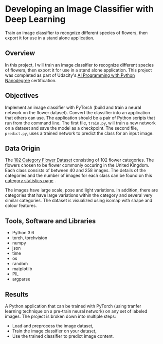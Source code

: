 # Developing an Image Classifier with Deep Learning
Train an image classifier to recognize different species of flowers, then export it for use in a stand alone application.

## Overview
In this project, I will train an image classifier to recognize different species of flowers, then export it for use in a stand alone application.
This project was completed as part of Udacity's [AI Programming with Python Nanodegree](/https://www.udacity.com/course/ai-programming-python-nanodegree--nd089?utm_source=gsem_brand&utm_medium=ads_r&utm_campaign=12949497746_c_individuals&utm_term=130336583708&utm_keyword=%2Bnanodegree%20%2Bpython%20%2Bai_b&gclid=CjwKCAiAyfybBhBKEiwAgtB7fl8mGnollqsIAzZLMhV1pMoopbYcaqvkK5ivRsTLajINWVHjGCId_xoCs0oQAvD_BwE) certification.

## Objectives
Implement an image classifier with PyTorch (build and train a neural network on the flower dataset).
Convert the classifier into an application that others can use. The application should be a pair of Python scripts that run from the command line. The first file, ``train.py``, will train a new network on a dataset and save the model as a checkpoint. The second file, ``predict.py``, uses a trained network to predict the class for an input image.

## Data Origin
The [102 Category Flower Dataset](/https://www.robots.ox.ac.uk/~vgg/data/flowers/102/index.html) consisting of 102 flower categories. The flowers chosen to be flower commonly occuring in the United Kingdom. Each class consists of between 40 and 258 images. The details of the categories and the number of images for each class can be found on this [category statistics page](/https://www.robots.ox.ac.uk/~vgg/data/flowers/102/categories.html) .

The images have large scale, pose and light variations. In addition, there are categories that have large variations within the category and several very similar categories. The dataset is visualized using isomap with shape and colour features.

## Tools, Software and Libraries
* Python 3.6
* torch, torchvision
* numpy
* json
* time
* os
* random
* matplotlib
* PIL
* argparse

## Results
A Python application that can be trained with PyTorch (using tranfer learning technique on a pre-train neural network) on any set of labeled images. The project is broken down into multiple steps:

* Load and preprocess the image dataset,
* Train the image classifier on your dataset,
* Use the trained classifier to predict image content.
